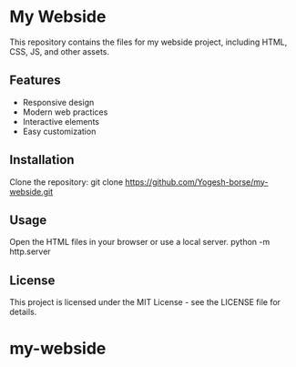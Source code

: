 # My Webside
This repository contains the files for my webside project, including HTML, CSS, JS, and other assets.
## Features
- Responsive design
- Modern web practices
- Interactive elements
- Easy customization
## Installation
Clone the repository:
git clone https://github.com/Yogesh-borse/my-webside.git
## Usage
Open the HTML files in your browser or use a local server.
python -m http.server
## License
This project is licensed under the MIT License - see the LICENSE file for details.
# my-webside
